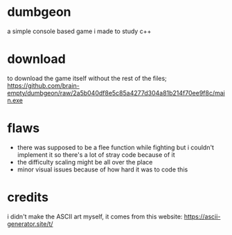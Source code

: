 # dumbgeon
a simple console based game i made to study c++

# download
to download the game itself without the rest of the files; https://github.com/brain-empty/dumbgeon/raw/2a5b040df8e5c85a4277d304a81b214f70ee9f8c/main.exe

# flaws
- there was supposed to be a flee function while fighting but i couldn't implement it so there's a lot of stray code because of it
- the difficulty scaling might be all over the place
- minor visual issues because of how hard it was to code this 

# credits
i didn't make the ASCII art myself, it comes from this website: https://ascii-generator.site/t/
